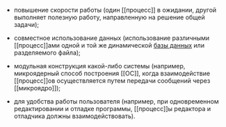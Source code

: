 -   повышение скорости работы (один [[процесс]] в ожидании, другой выполняет полезную работу, направленную на решение общей задачи);
    
-   совместное использование данных (использование различными [[процесс]]ами одной и той же динамической [базы данных](https://pandia.ru/text/category/bazi_dannih/ "Базы данных") или разделяемого файла);
    
-   модульная конструкция какой-либо системы (например, микроядерный способ построения [[ОС]], когда взаимодействие [[процесс]]ов осуществляется путем передачи сообщений через [[микроядро]]);
    
-   для удобства работы пользователя (например, при одновременном редактировании и отладке программы, [[процесс]]ы редактора и отладчика должны взаимодействовать).